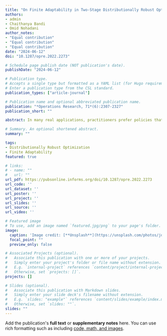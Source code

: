 ```yaml
---
title: "On Finite Adaptability in Two-Stage Distributionally Robust Optimization"
authors:
- admin
- Chaithanya Bandi
- Omid Nohadani
author_notes:
- "Equal contribution"
- "Equal contribution"
- "Equal contribution"
date: "2024-06-12"
doi: "10.1287/opre.2022.2273"

# Schedule page publish date (NOT publication's date).
publishDate: "2024-06-12"

# Publication type.
# Accepts a single type but formatted as a YAML list (for Hugo requirements).
# Enter a publication type from the CSL standard.
publication_types: ["article-journal"]

# Publication name and optional abbreviated publication name.
publication: "*Operations Research, 71*(6):2307-2327"
publication_short: ""

abstract: In many real applications, practitioners prefer policies that are interpretable and easy to implement. This tendency is magnified in sequential decision-making settings. In this paper, we leverage the concept of finite adaptability to construct policies for two-stage optimization problems. More specifically, we focus on the general setting of distributional uncertainties affecting the right-hand sides of constraints, because in a broad range of applications, uncertainties do not affect the objective function and recourse matrix. The aim is to construct policies that have provable performance bounds. This is done by partitioning the uncertainty realization and assigning a contingent decision to each piece. We first show that the optimal partitioning can be characterized by translated orthants, which only require the problem structure and hence are free of modeling assumptions. We then prove that finding the optimal partitioning is hard and propose a specific partitioning scheme with orthants, allowing the efficient computation of orthant-based policies via solving a mixed-integer optimization problem of a moderate size. By leveraging the geometry of this partitioning, we provide performance bounds of the orthant-based policies, which also generalize the existing bounds in the literature. These bounds offer multiple theoretical insights on the performance, for example, its independence on problem parameters. We also assess suboptimality in more general settings and provide techniques to obtain lower bounds. The proposed policies are applied to a stylized inventory routing problem with mixed-integer recourse. We also study the case of a pharmacy retailer by comparing alternative methods regarding computational performance and robustness to parameter variation.

# Summary. An optional shortened abstract.
summary: ""

tags:
- Distributionally Robust Optimization
- Finite Adaptability
featured: true

# links:
# - name: ""
#   url: ""
url_pdf: https://pubsonline.informs.org/doi/10.1287/opre.2022.2273
url_code: ''
url_dataset: ''
url_poster: ''
url_project: ''
url_slides: ''
url_source: ''
url_video: ''

# Featured image
# To use, add an image named `featured.jpg/png` to your page's folder. 
image:
  caption: 'Image credit: [**Unsplash**](https://unsplash.com/photos/jdD8gXaTZsc)'
  focal_point: ""
  preview_only: false

# Associated Projects (optional).
#   Associate this publication with one or more of your projects.
#   Simply enter your project's folder or file name without extension.
#   E.g. `internal-project` references `content/project/internal-project/index.md`.
#   Otherwise, set `projects: []`.
projects: []

# Slides (optional).
#   Associate this publication with Markdown slides.
#   Simply enter your slide deck's filename without extension.
#   E.g. `slides: "example"` references `content/slides/example/index.md`.
#   Otherwise, set `slides: ""`.
slides: ""
---
```



Add the publication's **full text** or **supplementary notes** here. You can use rich formatting such as including [code, math, and images](https://docs.hugoblox.com/content/writing-markdown-latex/).
